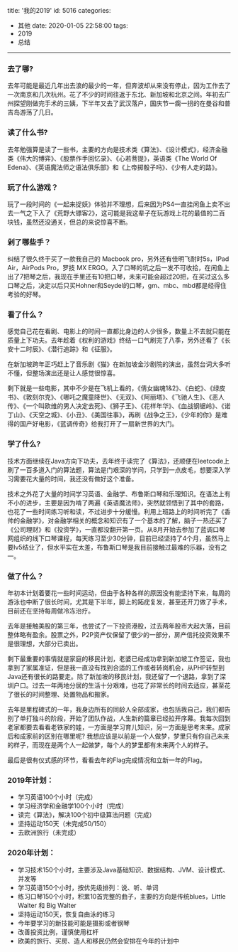title: '我的2019'
id: 5016
categories:
  - 其他
date: 2020-01-05 22:58:00
tags:
  - 2019
  - 总结

---

### 去了哪?

去年可能是最近几年出去浪的最少的一年，但奔波却从来没有停止，因为工作去了一次南京和几次杭州。花了不少的时间往返于东北、新加坡和北京之间。年初去广州探望刚做完手术的三姨，下半年又去了武汉落户，国庆节一瘸一拐的在曼谷和普吉岛游荡了几日。

### 读了什么书?

去年勉强算是读了一些书，主要的方向是技术类《算法》、《设计模式》，经济金融类《伟大的博弈》、《股票作手回忆录》、《心若菩提》，英语类《The World Of Edena》、《英语魔法师之语法俱乐部》和《上帝掷骰子吗》、《少有人走的路》。

### 玩了什么游戏？

玩了一段时间的《一起来捉妖》体验并不理想，后来因为PS4一直挂闲鱼上卖不出去一气之下入了《荒野大镖客2》，这可能是我这辈子在玩游戏上花的最值的二百块钱，虽然还没通关，但总的来说惊喜不断。
    
### 剁了哪些手？

纠结了很久终于买了一款我自己的 Macbook pro，另外还有佳明飞耐时5s，IPad Air，AirPods Pro，罗技 MX ERGO。入了口琴的坑之后一发不可收拾，在闲鱼上出了7把琴之后，我现在手里还有10把口琴，未来可能会超过20把，在买过这么多口琴之后，决定以后只买Hohner和Seydel的口琴，gm、mbc、mbd都是经得住考验的好琴。

### 看了什么？

感觉自己花在看剧、电影上的时间一直都比身边的人少很多，数量上不去就只能在质量上下功夫。去年趁着《权利的游戏》终结一口气刷完了八季，另外还看了《长安十二时辰》、《潜行追踪》和《征服》。

在新加坡跨年正巧赶上了音乐剧《猫》在新加坡金沙剧院的演出，虽然台词大多听不懂，但整场演出还是让人感觉很惊喜。

剩下就是一些电影，其中不少是在飞机上看的，《倩女幽魂1&2》、《白蛇》、《绿皮书》、《敦刻尔克》、《哪吒之魔童降世》、《无双》、《阿丽塔》、《飞驰人生》、《恶人传》、《一个叫欧维的男人决定去死》、《狮子王》、《花样年华》、《血战钢锯岭》、《诺丁山》、《天空之城》、《小丑》、《美国往事》，再刷《战争之王》，《少年的你》是难得的国产好电影，《蓝调传奇》给我打开了一扇新世界的大门。

### 学了什么?

技术方面继续在Java方向下功夫，去年终于读完了《算法》，还顺便在leetcode上刷了一百多道入门的算法题，算法是门艰深的学问，只学到一点皮毛，想要深入学习需要花大量的时间，我还没有做好这个准备。

技术之外花了大量的时间学习英语、金融学、布鲁斯口琴和乐理知识。在语法上有不小的进步，主要是因为啃了两遍《英语魔法师》，突然就领悟到了其中的套路，也花了一些时间练习听和读，不过进步十分缓慢。利用上班路上的时间听完了《香帅的金融学》，对金融学相关的概念和知识有了一个基本的了解，脑子一热还买了《公司理财》和《投资学》，一直都没翻开第一页。从8月开始去参加了蓝调口琴网组织的线下口琴课程，每天练习至少30分钟，目前已经坚持了4个月，虽然马上要lv5结业了，但水平实在太差，布鲁斯口琴是我目前接触过最难的乐器，没有之一。

### 做了什么？

年初本计划着要花一些时间运动，但由于各种各样的原因没有能坚持下来，每周的游泳也中断了很长时间，尤其是下半年，脚上的跖疣复发，甚至还开刀做了手术，目前还在坚持每周做冷冻治疗。

去年是接触美股的第三年，也尝试了一下投资港股，过去两年股市大起大落，目前整体略有盈余。股票之外，P2P资产仅保留了很少的一部分，房产信托投资效果不是很理想，大部分已卖出。

剩下最重要的事情就是家庭的移民计划，老婆已经成功拿到新加坡工作签证，我也拿到了家属准证，但是我一直没有找到合适的工作或者转岗机会，从PHP转型到Java还有很长的路要走。除了新加坡的移民计划，我还留了一个退路，拿到了深圳户口。过去一年两地分居的生活十分艰难，也花了非常长的时间去适应，甚至花了很长的时间整理、处置物品和搬家。

去年是里程碑式的一年，我身边所有的同龄人全部成家，也包括我自己，我们都告别了单打独斗的阶段，开始了团队作战，人生新的篇章已经拉开序幕。我每次回到老家都要去看看老铁家的娃，一方面是学习育儿知识，另一方面是思考未来。成家后和成家前的区别在哪里呢? 我想应该是以前是一个人做梦，梦里只有你自己未来的样子，而现在是两个人一起做梦，每个人的梦里都有未来两个人的样子。

最后是很有仪式感的环节，看看去年的Flag完成情况和立新一年的Flag。

### 2019年计划：

* 学习英语100个小时（完成）
* 学习经济学和金融学100个小时（完成）
* 读完《算法》，解决100个初中级算法问题（完成）
* 坚持运动150天（未完成50/150）
* 去欧洲旅行（未完成）

### 2020年计划：

* 学习技术150个小时，主要涉及Java基础知识、数据结构、JVM、设计模式、并发等
* 学习英语150个小时，按优先级排列：说、听、单词
* 练习口琴150个小时，积累10首完整的曲子，主要的方向是传统blues，Little Walter 和 Big Walter
* 坚持运动150天，恢复自由泳的练习
* 今年要学习的新技能可能是摄影或者钢琴
* 改善投资比例，谨慎使用杠杆
* 欧美的旅行、买房、造人和移民仍然会安排在今年的计划中



